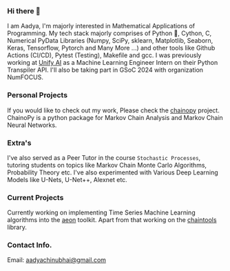 ### Hi there 👋

I am Aadya, I'm majorly interested in Mathematical Applications of Programming. My tech stack majorly comprises of Python 🐍, Cython, C, Numerical PyData Libraries (Numpy, SciPy, sklearn, Matplotlib, Seaborn, Keras, Tensorflow, Pytorch and Many More ...) and other tools like Github Actions (CI/CD), Pytest (Testing), Makefile and gcc. I was previously working at [Unify AI](https://unify.ai/) as a Machine Learning Engineer Intern on their Python Transpiler API. I'll also be taking part in GSoC 2024 with organization NumFOCUS.


### Personal Projects

If you would like to check out my work, Please check the [chainopy](https://github.com/aadya940/chainopy) project. 
ChainoPy is a python package for Markov Chain Analysis and Markov Chain Neural Networks.

### Extra's

I've also served as a Peer Tutor in the course `Stochastic Processes`, tutoring students on topics like Markov Chain Monte Carlo Algorithms, Probability Theory etc.
I've also experimented with Various Deep Learning Models like U-Nets, U-Net++, Alexnet etc. 

### Current Projects

Currently working on implementing Time Series Machine Learning algorithms into the [aeon](https://github.com/aeon-toolkit/aeon) toolkit. Apart from that working on the [chaintools](https://github.com/aadya940/chaintools) library.

### Contact Info.

Email: aadyachinubhai@gmail.com
